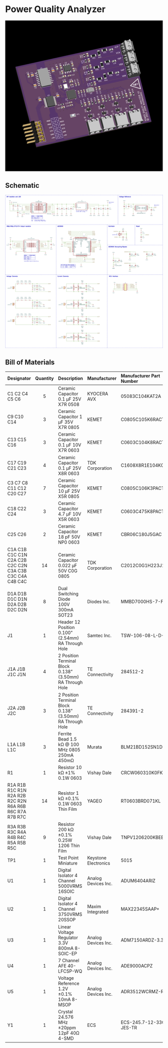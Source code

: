 # Power Quality Analyzer

![3D View](/images/evems-3d.png)

## Schematic

![Schematic](/images/evems-sch.png)

## Bill of Materials

| Designator                                               | Quantity | Description                                                  | Manufacturer         | Manufacturer Part Number | Digi-Key Part Number        |
| :------------------------------------------------------- | :------: | :----------------------------------------------------------- | :------------------- | :----------------------- | :-------------------------- |
| C1 C2 C4 C5 C6                                           | 5        | Ceramic Capacitor 0.1 μF 25V X7R 0508                        | KYOCERA AVX          | 05083C104KAT2A           | 478-12665-1-ND              |
| C9 C10 C14                                               | 3        | Ceramic Capacitor 1 μF 35V X7R 0805                          | KEMET                | C0805C105K6RACTU         | 399-15007-1-ND              |
| C13 C15 C16                                              | 3        | Ceramic Capacitor 0.1 μF 10V X7R 0603                        | KEMET                | C0603C104K8RACTU         | 399-C0603C104K8RAC7867CT-ND |
| C17 C19 C21 C23                                          | 4        | Ceramic Capacitor 0.1 μF 25V X8R 0603                        | TDK Corporation      | C1608X8R1E104K080AA      | 445-2500-1-ND               |
| C3 C7 C8 C11 C12  C20 C27                                | 7        | Ceramic Capacitor 10 μF 25V X5R 0805                         | KEMET                | C0805C106K3PACTU         | 399-11939-1-ND              |
| C18 C22 C24                                              | 3        | Ceramic Capacitor 4.7 μF 10V X5R 0603                        | KEMET                | C0603C475K8PACTU         | 399-C0603C475K8PAC7411CT-ND |
| C25 C26                                                  | 2        | Ceramic Capacitor 18 pF 50V NP0 0603                         | KEMET                | CBR06C180J5GAC           | 399-CBR06C180J5GACCT-ND     |
| C1A C1B C1C C1N C2A  C2B C2C C2N C3A C3B C3C C4A C4B C4C | 14       | Ceramic Capacitor 0.022 μF 50V C0G 0805                      | TDK Corporation      | C2012C0G1H223J125AA      | 445-7522-1-ND               |
| D1A D1B D1C D1N D2A  D2B D2C D2N                         | 8        | Dual Switching Diode 100V 300mA SOT23                        | Diodes Inc.          | MMBD7000HS-7-F           | MMBD7000HS-7FDICT-ND        |
| J1                                                       | 1        | Header 12 Position 0.100" (2.54mm) RA Through Hole           | Samtec Inc.          | TSW-106-08-L-D-RA        | SAM1041-06-ND               |
| J1A J1B J1C J1N                                          | 4        | 2 Position Terminal Block 0.138" (3.50mm) RA Through Hole    | TE Connectivity      | 284512-2                 | A98396-ND                   |
| J2A J2B J2C                                              | 3        | 2 Position Terminal Block 0.138" (3.50mm) RA Through Hole    | TE Connectivity      | 284391-2                 | A98159-ND                   |
| L1A L1B L1C                                              | 3        | Ferrite Bead 1.5 kΩ @ 100 MHz 0805 250mA 450mΩ               | Murata               | BLM21BD152SN1D           | 490-1048-1-ND               |
| R1                                                       | 1        | Resistor 10 kΩ ±1% 0.1W 0603                                 | Vishay Dale          | CRCW060310K0FKEAC        | 541-5136-1-ND               |
| R1A R1B R1C R1N R2A  R2B R2C R2N R6A R6B R6C R7A R7B R7C | 14       | Resistor 1 kΩ ±0.1% 0.1W 0603 Thin Film                      | YAGEO                | RT0603BRD071KL           | YAG1237CT-ND                |
| R3A R3B R3C R4A R4B  R4C R5A R5B R5C                     | 9        | Resistor 200 kΩ ±0.1% 0.25W 1206 Thin Film                   | Vishay Dale          | TNPV1206200KBEEN         | 541-4632-1-ND               |
| TP1                                                      | 1        | Test Point Miniature                                         | Keystone Electronics | 5015                     | 36-5015CT-ND                |
| U1                                                       | 1        | Digital Isolator 4 Channel 5000VRMS 16SOIC                   | Analog Devices Inc.  | ADUM6404ARIZ             | 505-ADUM6404ARIZ-ND         |
| U2                                                       | 1        | Digital Isolator 4 Channel 3750VRMS 20SSOP                   | Maxim Integrated     | MAX22345SAAP+            | 505-MAX22345SAAP+-ND        |
| U3                                                       | 1        | Linear Voltage Regulator 3.3V 800mA 8-SOIC-EP                | Analog Devices Inc.  | ADM7150ARDZ-3.3          | 505-ADM7150ARDZ-3.3-ND      |
| U4                                                       | 1        | 7 Channel AFE 40-LFCSP-WQ                                    | Analog Devices Inc.  | ADE9000ACPZ              | 505-ADE9000ACPZ-ND          |
| U5                                                       | 1        | Voltage Reference 1.2V ±0.1% 10mA 8-MSOP                     | Analog Devices Inc.  | ADR3512WCRMZ-R7          | ADR3512WCRMZ-R7CT-ND        |
| Y1                                                       | 1        | Crystal 24.576 MHz ±20ppm 12pF 40Ω 4-SMD                     | ECS                  | ECS-245.7-12-33Q-JES-TR  | XC2178CT-ND                 |
